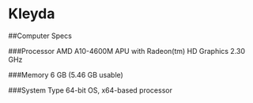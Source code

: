 # Kleyda

##Computer Specs

###Processor
AMD A10-4600M APU with Radeon(tm) HD Graphics 2.30 GHz

###Memory
6 GB (5.46 GB usable)

###System Type
64-bit OS, x64-based processor
